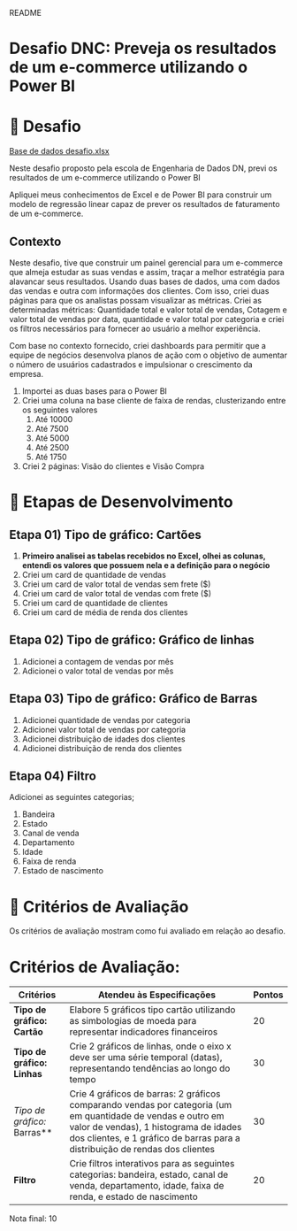 README

# Desafio DNC: Preveja os resultados de um e-commerce utilizando o Power BI

# 🚀 Desafio

[Base de dados desafio.xlsx](https://s3-us-west-2.amazonaws.com/secure.notion-static.com/d5d21dd8-4c11-4e13-8821-b7dacab4f189/Base_de_dados_desafio.xlsx)

Neste desafio proposto pela escola de Engenharia de Dados DN, previ os resultados de um e-commerce utilizando o Power BI

Apliquei meus conhecimentos de Excel e de Power BI para construir um modelo de regressão linear capaz de prever os resultados de faturamento de um e-commerce. 
> 

## **Contexto**

Neste desafio, tive que construir um painel gerencial para um e-commerce que almeja estudar as suas vendas e assim, traçar a melhor estratégia para alavancar seus resultados.
Usando duas bases de dados, uma com dados das vendas e outra com informações dos clientes. Com isso, criei duas páginas para que os analistas possam visualizar as métricas.
Criei as determinadas métricas: Quantidade total e valor total de vendas, Cotagem e valor total de vendas por data, quantidade e valor total por categoria e criei os filtros necessários para fornecer ao usuário a melhor experiência. 

Com base no contexto fornecido, criei dashboards para permitir que a equipe de negócios desenvolva planos de ação com o objetivo de aumentar o número de usuários cadastrados e impulsionar o crescimento da empresa.

1. Importei as duas bases para o Power BI
2. Criei uma coluna na base cliente de faixa de rendas, clusterizando entre os seguintes valores
    1. Até 10000
    2. Até 7500
    3. Até 5000
    4. Até 2500
    5. Até 1750
3. Criei 2 páginas: Visão do clientes e Visão Compra

# 🎯 Etapas de Desenvolvimento

## **Etapa 01) Tipo de gráfico: Cartões**

1. **Primeiro analisei as tabelas recebidos no Excel, olhei as colunas, entendi os valores que possuem nela e a definição para o negócio**
2. Criei um card de quantidade de vendas
3. Criei um card de valor total de vendas sem frete ($)
4. Criei um card de valor total de vendas com frete ($)
5. Criei um card de quantidade de clientes
6. Criei um card de média de renda dos clientes

## **Etapa 02) Tipo de gráfico: Gráfico de linhas**

1. Adicionei a contagem de vendas por mês
2. Adicionei o valor total de vendas por mês

## **Etapa 03) Tipo de gráfico: Gráfico de Barras**

1. Adicionei quantidade de vendas por categoria
2. Adicionei valor total de vendas por categoria
3. Adicionei distribuição de idades dos clientes
4. Adicionei distribuição de renda dos clientes

## **Etapa 04) Filtro**
Adicionei as seguintes categorias;
1. Bandeira
2. Estado
3. Canal de venda
4. Departamento
5. Idade
6. Faixa de renda
7. Estado de nascimento

# 📝 Critérios de Avaliação

Os critérios de avaliação mostram como fui avaliado em relação ao desafio. 

# **Critérios de Avaliação:**

| **Critérios** | **Atendeu às Especificações** | **Pontos** |
| --- | --- | --- |
| **Tipo de gráfico: Cartão** | Elabore 5 gráficos tipo cartão utilizando as simbologias de moeda para representar indicadores financeiros | 20 |
| **Tipo de gráfico: Linhas** | Crie 2 gráficos de linhas, onde o eixo x deve ser uma série temporal (datas), representando tendências ao longo do tempo  | 30 |
| **Tipo de gráfico*:* Barras** | Crie 4 gráficos de barras: 2 gráficos comparando vendas por categoria (um em quantidade de vendas e outro em valor de vendas), 1 histograma de idades dos clientes, e 1 gráfico de barras para a distribuição de rendas dos clientes | 30 |
| **Filtro** | Crie filtros interativos para as seguintes categorias: bandeira, estado, canal de venda, departamento, idade, faixa de renda, e estado de nascimento | 20 |

Nota final: 10
